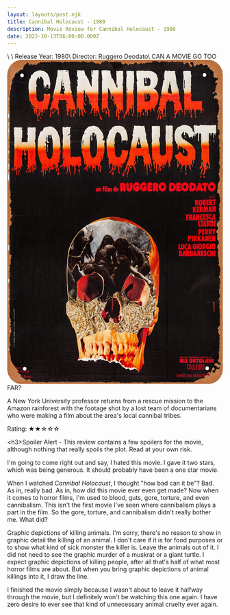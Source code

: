 ```yaml
---
layout: layouts/post.njk
title: Cannibal Holocaust - 1980
description: Movie Review for Cannibal Holocaust - 1980
date: 2022-10-13T06:00:00.000Z
---
```

<div class="movie__info">\
<img class="movie__poster" src="/static/images/cannibalholocaust1980.jpeg" alt="Movie Poster for Cannibal Holocaust - 1980" align="left">\
Release Year: 1980\
Director: Ruggero Deodato\
CAN A MOVIE GO TOO FAR?

A New York University professor returns from a rescue mission to the Amazon rainforest with the footage shot by a lost team of documentarians who were making a film about the area's local cannibal tribes.

Rating: &#9733;&#9733;&#9734;&#9734;&#9734;

</div>

<﻿h3>Spoiler Alert</h3> - This review contains a few spoilers for the movie, although nothing that really spoils the plot. Read at your own risk.

I﻿'m going to come right out and say, I hated this movie. I gave it two stars, which was being generous. It should probably have been a one star movie.

W﻿hen I watched <i>Cannibal Holocaust</i>, I thought "how bad can it be"? Bad. As in, really bad. As in, how did this movie ever even get made? Now when it comes to horror films, I'm used to blood, guts, gore, torture, and even cannibalism. This isn't the first movie I've seen where cannibalism plays a part in the film. So the gore, torture, and cannibalism didn't really bother me. What did? 

G﻿raphic depictions of killing animals. I'm sorry, there's no reason to show in graphic detail the killing of an animal. I don't care if it is for food purposes or to show what kind of sick monster the killer is. Leave the animals out of it. I did not need to see the graphic murder of a muskrat or a giant turtle. I expect graphic depictions of killing people, after all that's half of what most horror films are about. But when you bring graphic depictions of animal killings into it, I draw the line.

I﻿ finished the movie simply because I wasn't about to leave it halfway through the movie, but I definitely won't be watching this one again. I have zero desire to ever see that kind of unnecessary animal cruelty ever again.